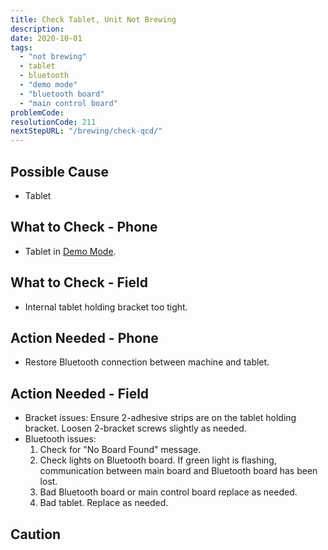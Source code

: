 ```yaml
---
title: Check Tablet, Unit Not Brewing
description:
date: 2020-10-01
tags:
  - "not brewing"
  - tablet
  - bluetooth
  - "demo mode"
  - "bluetooth board"
  - "main control board"
problemCode:
resolutionCode: 211
nextStepURL: "/brewing/check-qcd/"
---
```

## Possible Cause

- Tablet

## What to Check - Phone

- Tablet in [Demo Mode](/power/tablet-not-paired/).

## What to Check - Field

- Internal tablet holding bracket too tight.

## Action Needed - Phone

- Restore Bluetooth connection between machine and tablet.

## Action Needed - Field

- Bracket issues: Ensure 2-adhesive strips are on the tablet holding  bracket. Loosen 2-bracket screws slightly as needed.
- Bluetooth issues:
    1) Check for "No Board Found" message.
    2) Check lights on Bluetooth board. If green light is flashing, communication between main board and Bluetooth board has been lost.
    3) Bad Bluetooth board or main control board replace as needed.
    4) Bad tablet. Replace as needed.

## Caution
